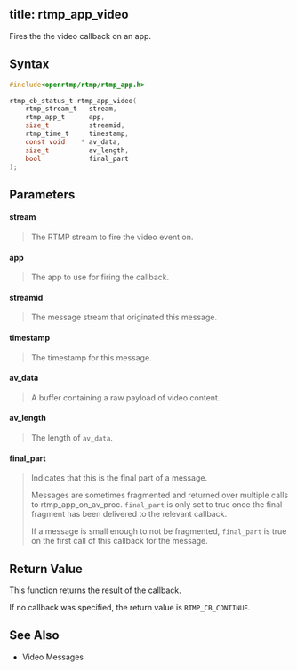 title: rtmp_app_video
--------------------------

Fires the the video callback on an app. 

## Syntax ##

```c
#include<openrtmp/rtmp/rtmp_app.h>

rtmp_cb_status_t rtmp_app_video( 
	rtmp_stream_t   stream, 
	rtmp_app_t      app, 
	size_t          streamid, 
	rtmp_time_t     timestamp, 
	const void    * av_data, 
	size_t          av_length, 
	bool            final_part 
);
```

## Parameters ##
#### stream ####
> The RTMP stream to fire the video event on.

#### app ####
> The app to use for firing the callback.

#### streamid ####
> The message stream that originated this message.

#### timestamp ####
> The timestamp for this message.

#### av_data ####
> A buffer containing a raw payload of video content.

#### av_length ####
> The length of `av_data`.

#### final_part ####
> Indicates that this is the final part of a message.
>
> Messages are sometimes fragmented and returned over multiple calls to rtmp_app_on_av_proc. `final_part` is only set to true once the final fragment has been delivered to the relevant callback.
> 
> If a message is small enough to not be fragmented, `final_part` is true on the first call of this callback for the message.

## Return Value ##
This function returns the result of the callback.

If no callback was specified, the return value is `RTMP_CB_CONTINUE`.

## See Also ##
* Video Messages